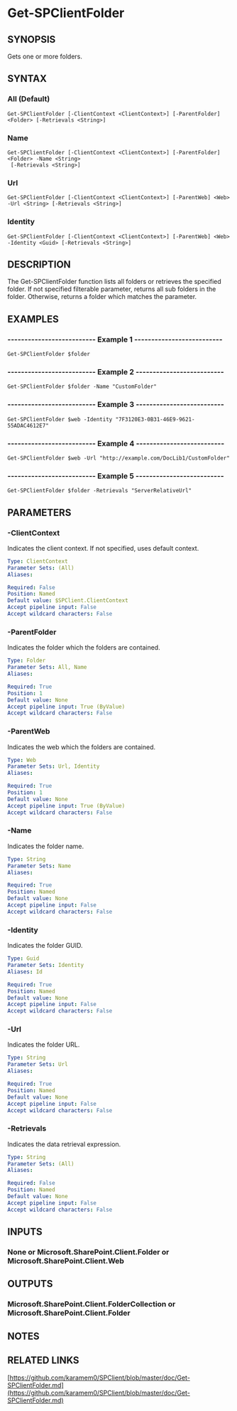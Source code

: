 # Get-SPClientFolder

## SYNOPSIS
Gets one or more folders.

## SYNTAX

### All (Default)
```
Get-SPClientFolder [-ClientContext <ClientContext>] [-ParentFolder] <Folder> [-Retrievals <String>]
```

### Name
```
Get-SPClientFolder [-ClientContext <ClientContext>] [-ParentFolder] <Folder> -Name <String>
 [-Retrievals <String>]
```

### Url
```
Get-SPClientFolder [-ClientContext <ClientContext>] [-ParentWeb] <Web> -Url <String> [-Retrievals <String>]
```

### Identity
```
Get-SPClientFolder [-ClientContext <ClientContext>] [-ParentWeb] <Web> -Identity <Guid> [-Retrievals <String>]
```

## DESCRIPTION
The Get-SPClientFolder function lists all folders or retrieves the specified
folder.
If not specified filterable parameter, returns all sub folders in the
folder.
Otherwise, returns a folder which matches the parameter.

## EXAMPLES

### -------------------------- Example 1 --------------------------
```
Get-SPClientFolder $folder
```

### -------------------------- Example 2 --------------------------
```
Get-SPClientFolder $folder -Name "CustomFolder"
```

### -------------------------- Example 3 --------------------------
```
Get-SPClientFolder $web -Identity "7F3120E3-0B31-46E9-9621-55ADAC4612E7"
```

### -------------------------- Example 4 --------------------------
```
Get-SPClientFolder $web -Url "http://example.com/DocLib1/CustomFolder"
```

### -------------------------- Example 5 --------------------------
```
Get-SPClientFolder $folder -Retrievals "ServerRelativeUrl"
```

## PARAMETERS

### -ClientContext
Indicates the client context.
If not specified, uses default context.

```yaml
Type: ClientContext
Parameter Sets: (All)
Aliases: 

Required: False
Position: Named
Default value: $SPClient.ClientContext
Accept pipeline input: False
Accept wildcard characters: False
```

### -ParentFolder
Indicates the folder which the folders are contained.

```yaml
Type: Folder
Parameter Sets: All, Name
Aliases: 

Required: True
Position: 1
Default value: None
Accept pipeline input: True (ByValue)
Accept wildcard characters: False
```

### -ParentWeb
Indicates the web which the folders are contained.

```yaml
Type: Web
Parameter Sets: Url, Identity
Aliases: 

Required: True
Position: 1
Default value: None
Accept pipeline input: True (ByValue)
Accept wildcard characters: False
```

### -Name
Indicates the folder name.

```yaml
Type: String
Parameter Sets: Name
Aliases: 

Required: True
Position: Named
Default value: None
Accept pipeline input: False
Accept wildcard characters: False
```

### -Identity
Indicates the folder GUID.

```yaml
Type: Guid
Parameter Sets: Identity
Aliases: Id

Required: True
Position: Named
Default value: None
Accept pipeline input: False
Accept wildcard characters: False
```

### -Url
Indicates the folder URL.

```yaml
Type: String
Parameter Sets: Url
Aliases: 

Required: True
Position: Named
Default value: None
Accept pipeline input: False
Accept wildcard characters: False
```

### -Retrievals
Indicates the data retrieval expression.

```yaml
Type: String
Parameter Sets: (All)
Aliases: 

Required: False
Position: Named
Default value: None
Accept pipeline input: False
Accept wildcard characters: False
```

## INPUTS

### None or Microsoft.SharePoint.Client.Folder or Microsoft.SharePoint.Client.Web

## OUTPUTS

### Microsoft.SharePoint.Client.FolderCollection or Microsoft.SharePoint.Client.Folder

## NOTES

## RELATED LINKS

[https://github.com/karamem0/SPClient/blob/master/doc/Get-SPClientFolder.md](https://github.com/karamem0/SPClient/blob/master/doc/Get-SPClientFolder.md)

